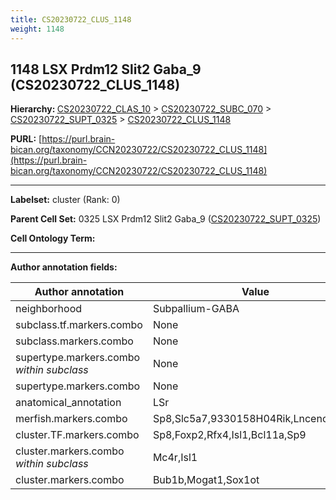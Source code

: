 ```yaml
---
title: CS20230722_CLUS_1148
weight: 1148
---
```

## 1148 LSX Prdm12 Slit2 Gaba_9 (CS20230722_CLUS_1148)
<b>Hierarchy: </b>
[CS20230722_CLAS_10](../CS20230722_CLAS_10) >
[CS20230722_SUBC_070](../CS20230722_SUBC_070) >
[CS20230722_SUPT_0325](../CS20230722_SUPT_0325) >
[CS20230722_CLUS_1148](../CS20230722_CLUS_1148)

**PURL:** [https://purl.brain-bican.org/taxonomy/CCN20230722/CS20230722_CLUS_1148](https://purl.brain-bican.org/taxonomy/CCN20230722/CS20230722_CLUS_1148)

---


**Labelset:** cluster (Rank: 0)

**Parent Cell Set:** 0325 LSX Prdm12 Slit2 Gaba_9 ([CS20230722_SUPT_0325](../CS20230722_SUPT_0325))



**Cell Ontology Term:** 

[MARKER GENES.]: #


---

[TRANSFERRED ANNOTATIONS.]: #


[AUTHOR ANNOTATION FIELDS.]: #


**Author annotation fields:**

| Author annotation | Value |
|-------------------|-------|
|neighborhood|Subpallium-GABA|
|subclass.tf.markers.combo|None|
|subclass.markers.combo|None|
|supertype.markers.combo _within subclass_|None|
|supertype.markers.combo|None|
|anatomical_annotation|LSr|
|merfish.markers.combo|Sp8,Slc5a7,9330158H04Rik,Lncenc1,Zic1|
|cluster.TF.markers.combo|Sp8,Foxp2,Rfx4,Isl1,Bcl11a,Sp9|
|cluster.markers.combo _within subclass_|Mc4r,Isl1|
|cluster.markers.combo|Bub1b,Mogat1,Sox1ot|
